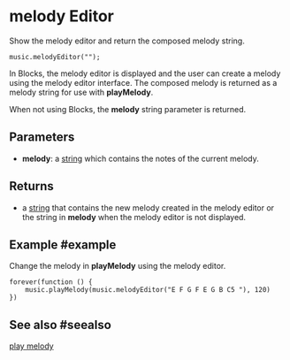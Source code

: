 # melody Editor

Show the melody editor and return the composed melody string.

```sig
music.melodyEditor("");
```

In Blocks, the melody editor is displayed and the user can create a melody using the melody editor interface. The composed melody is returned as a melody string for use with **playMelody**.

When not using Blocks, the **melody** string parameter is returned.

## Parameters

* **melody**: a [string](/types/string) which contains the notes of the current melody.

## Returns

* a [string](/types/number) that contains the new melody created in the melody editor or the string in **melody** when the melody editor is not displayed.

## Example #example

Change the melody in **playMelody** using the melody editor.

```blocks
forever(function () {
    music.playMelody(music.melodyEditor("E F G F E G B C5 "), 120)
})
```

## See also #seealso

[play melody](/reference/music/play-melody)

